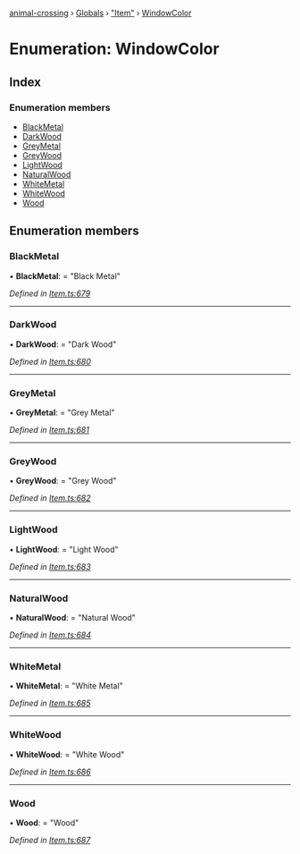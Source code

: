 [animal-crossing](../README.md) › [Globals](../globals.md) › ["Item"](../modules/_item_.md) › [WindowColor](_item_.windowcolor.md)

# Enumeration: WindowColor

## Index

### Enumeration members

* [BlackMetal](_item_.windowcolor.md#blackmetal)
* [DarkWood](_item_.windowcolor.md#darkwood)
* [GreyMetal](_item_.windowcolor.md#greymetal)
* [GreyWood](_item_.windowcolor.md#greywood)
* [LightWood](_item_.windowcolor.md#lightwood)
* [NaturalWood](_item_.windowcolor.md#naturalwood)
* [WhiteMetal](_item_.windowcolor.md#whitemetal)
* [WhiteWood](_item_.windowcolor.md#whitewood)
* [Wood](_item_.windowcolor.md#wood)

## Enumeration members

###  BlackMetal

• **BlackMetal**: = "Black Metal"

*Defined in [Item.ts:679](https://github.com/Norviah/animal-crossing/blob/a6bd02a/module/types/Item.ts#L679)*

___

###  DarkWood

• **DarkWood**: = "Dark Wood"

*Defined in [Item.ts:680](https://github.com/Norviah/animal-crossing/blob/a6bd02a/module/types/Item.ts#L680)*

___

###  GreyMetal

• **GreyMetal**: = "Grey Metal"

*Defined in [Item.ts:681](https://github.com/Norviah/animal-crossing/blob/a6bd02a/module/types/Item.ts#L681)*

___

###  GreyWood

• **GreyWood**: = "Grey Wood"

*Defined in [Item.ts:682](https://github.com/Norviah/animal-crossing/blob/a6bd02a/module/types/Item.ts#L682)*

___

###  LightWood

• **LightWood**: = "Light Wood"

*Defined in [Item.ts:683](https://github.com/Norviah/animal-crossing/blob/a6bd02a/module/types/Item.ts#L683)*

___

###  NaturalWood

• **NaturalWood**: = "Natural Wood"

*Defined in [Item.ts:684](https://github.com/Norviah/animal-crossing/blob/a6bd02a/module/types/Item.ts#L684)*

___

###  WhiteMetal

• **WhiteMetal**: = "White Metal"

*Defined in [Item.ts:685](https://github.com/Norviah/animal-crossing/blob/a6bd02a/module/types/Item.ts#L685)*

___

###  WhiteWood

• **WhiteWood**: = "White Wood"

*Defined in [Item.ts:686](https://github.com/Norviah/animal-crossing/blob/a6bd02a/module/types/Item.ts#L686)*

___

###  Wood

• **Wood**: = "Wood"

*Defined in [Item.ts:687](https://github.com/Norviah/animal-crossing/blob/a6bd02a/module/types/Item.ts#L687)*
